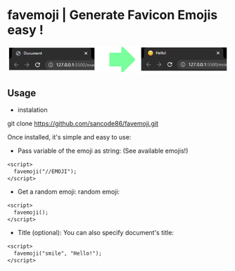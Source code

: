 # favemoji | Generate Favicon Emojis easy !
![favemoji](https://raw.githubusercontent.com/sancode86/favemoji/master/1.png?token=AVS567BRYUQ2YY4IVTUFBC3BYSV6E)
## Usage

- instalation

git clone https://github.com/sancode86/favemoji.git

Once installed, it's simple and easy to use:
- Pass variable of the emoji as string:
(See available emojis!)

```
<script>
  favemoji("//EMOJI");
</script>

```

- Get a random emoji:
random emoji:

```
<script>
  favemoji();
</script>

```

- Title (optional):
You can also specify document's title:

```
<script>
  favemoji("smile", "Hello!");
</script>

```
